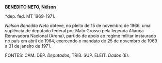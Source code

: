 **BENEDITO NETO, Nélson**

\*dep. fed. MT 1969-1971.

*Nélson Benedito Neto* obteve, no pleito de 15 de novembro de 1966, uma
suplência de deputado federal por Mato Grosso pela legenda Aliança
Renovadora Nacional (Arena), partido de apoio ao regime militar
instaurado no país em abril de 1964, exercendo o mandato de 25 de
novembro de 1969 a 31 de janeiro de 1971.

FONTES: CÂM. DEP. *Deputados*; TRIB. SUP. ELEIT. *Dados* (8).

 
